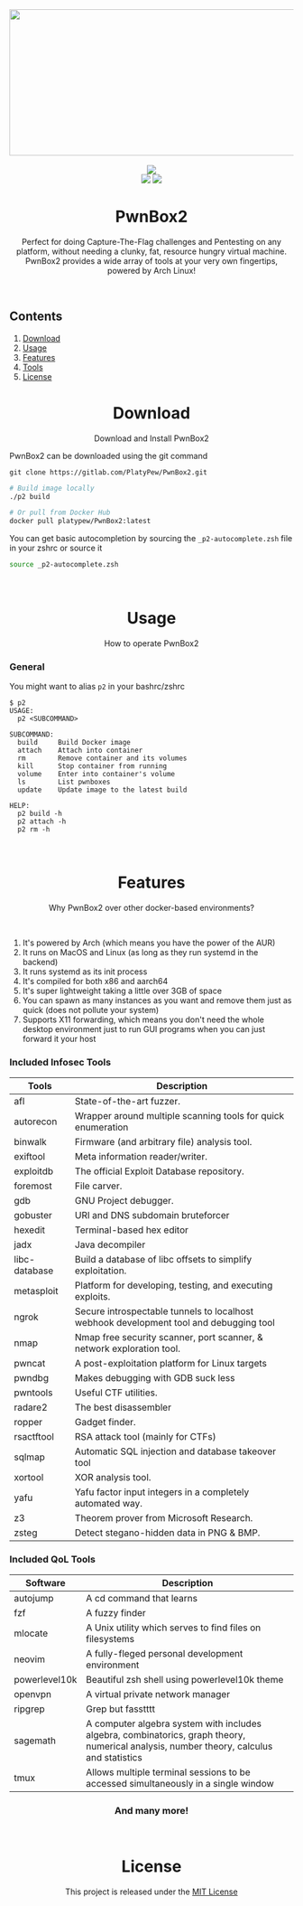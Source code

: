 <div align="center">
    <img width="640" height="259" src="images/logo-rectangle.png"/>
    <br/>
    <br/>
    <a href="https://github.com/PlatyPew/PwnBox2/actions"><img src="https://github.com/PlatyPew/PwnBox2/actions/workflows/docker-image.yml/badge.svg"></a>
    <br/>
    <a href="https://gitlab.com/PlatyPew/PwnBox2/-/blob/master/LICENSE"><img src="https://img.shields.io/badge/license-MIT-green.svg"></a>
    <a href="https://hub.docker.com/_/docker"><img src="https://img.shields.io/badge/docker-20.10.17-blue.svg"></a>
    <br/>
    <h1>PwnBox2</h1>
    <p>Perfect for doing Capture-The-Flag challenges and Pentesting on any platform, without needing a clunky, fat, resource hungry virtual machine. PwnBox2 provides a wide array of tools at your very own fingertips, powered by Arch Linux!</p>
    <br/>
</div>

## Contents
1. [Download](#download)
2. [Usage](#usage)
3. [Features](#features)
4. [Tools](#tools)
5. [License](#license)

<div align="center">
    <h1>Download</h1>
    <p>Download and Install PwnBox2</p>
</div>

PwnBox2 can be downloaded using the git command
```
git clone https://gitlab.com/PlatyPew/PwnBox2.git
```

```bash
# Build image locally
./p2 build

# Or pull from Docker Hub
docker pull platypew/PwnBox2:latest
```

You can get basic autocompletion by sourcing the `_p2-autocomplete.zsh` file in your zshrc or source it
```bash
source _p2-autocomplete.zsh
```

<br/>
<div align="center">
    <h1>Usage</h1>
    <p>How to operate PwnBox2</p>
</div>

### General
You might want to alias `p2` in your bashrc/zshrc

```
$ p2
USAGE:
  p2 <SUBCOMMAND>

SUBCOMMAND:
  build     Build Docker image
  attach    Attach into container
  rm        Remove container and its volumes
  kill      Stop container from running
  volume    Enter into container's volume
  ls        List pwnboxes
  update    Update image to the latest build

HELP:
  p2 build -h
  p2 attach -h
  p2 rm -h
```

<br/>
<div align="center">
    <h1>Features</h1>
    <p>Why PwnBox2 over other docker-based environments?</p>
</div>
<br/>

1. It's powered by Arch (which means you have the power of the AUR)
2. It runs on MacOS and Linux (as long as they run systemd in the backend)
3. It runs systemd as its init process
4. It's compiled for both x86 and aarch64
5. It's super lightweight taking a little over 3GB of space
6. You can spawn as many instances as you want and remove them just as quick (does not pollute your system)
7. Supports X11 forwarding, which means you don't need the whole desktop environment just to run GUI programs when you can just forward it your host

### Included Infosec Tools
| Tools         | Description                                                                                                 |
|---------------|-------------------------------------------------------------------------------------------------------------|
| afl           | State-of-the-art fuzzer.                                                                                    |
| autorecon     | Wrapper around multiple scanning tools for quick enumeration                                                |
| binwalk       | Firmware (and arbitrary file) analysis tool.                                                                |
| exiftool      | Meta information reader/writer.                                                                             |
| exploitdb     | The official Exploit Database repository.                                                                   |
| foremost      | File carver.                                                                                                |
| gdb           | GNU Project debugger.                                                                                       |
| gobuster      | URI and DNS subdomain bruteforcer                                                                           |
| hexedit       | Terminal-based hex editor                                                                                   |
| jadx          | Java decompiler                                                                                             |
| libc-database | Build a database of libc offsets to simplify exploitation.                                                  |
| metasploit    | Platform for developing, testing, and executing exploits.                                                   |
| ngrok         | Secure introspectable tunnels to localhost webhook development tool and debugging tool                      |
| nmap          | Nmap free security scanner, port scanner, & network exploration tool.                                       |
| pwncat        | A post-exploitation platform for Linux targets                                                              |
| pwndbg        | Makes debugging with GDB suck less                                                                          |
| pwntools      | Useful CTF utilities.                                                                                       |
| radare2       | The best disassembler                                                                                       |
| ropper        | Gadget finder.                                                                                              |
| rsactftool    | RSA attack tool (mainly for CTFs)                                                                           |
| sqlmap        | Automatic SQL injection and database takeover tool                                                          |
| xortool       | XOR analysis tool.                                                                                          |
| yafu          | Yafu factor input integers in a completely automated way.                                                   |
| z3            | Theorem prover from Microsoft Research.                                                                     |
| zsteg         | Detect stegano-hidden data in PNG & BMP.                                                                    |

### Included QoL Tools
| Software                                                               | Description                                                                                                                              |
|------------------------------------------------------------------------|------------------------------------------------------------------------------------------------------------------------------------------|
| autojump                                                               | A cd command that learns                                                                                                                 |
| fzf                                                                    | A fuzzy finder                                                                                                                           |
| mlocate                                                                | A Unix utility which serves to find files on filesystems                                                                                 |
| neovim                                                                 | A fully-fleged personal development environment
| powerlevel10k                                                          | Beautiful zsh shell using powerlevel10k theme
| openvpn                                                                | A virtual private network manager                                                                                                        |
| ripgrep                                                                | Grep but fasstttt                                                                                                                        |
| sagemath                                                               | A computer algebra system with includes algebra, combinatorics, graph theory, numerical analysis, number theory, calculus and statistics |
| tmux                                                                   | Allows multiple terminal sessions to be accessed simultaneously in a single window                                                       |

<div align="center">
    <h3>And many more!</h1>
</div>
<br/>

<div align="center">
    <h1>License</h1>
    <p>This project is released under the <a href="https://gitlab.com/PlatyPew/PwnBox2/-/blob/master/LICENSE">MIT License</a></p>
</div>

